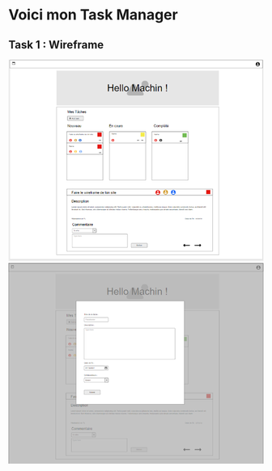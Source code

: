 # Voici mon Task Manager

## Task 1 : Wireframe

![Image of Wireframe](/assets/img/wireframe_1.PNG)
![Image of Wireframe](/assets/img/wireframe_2.PNG)
